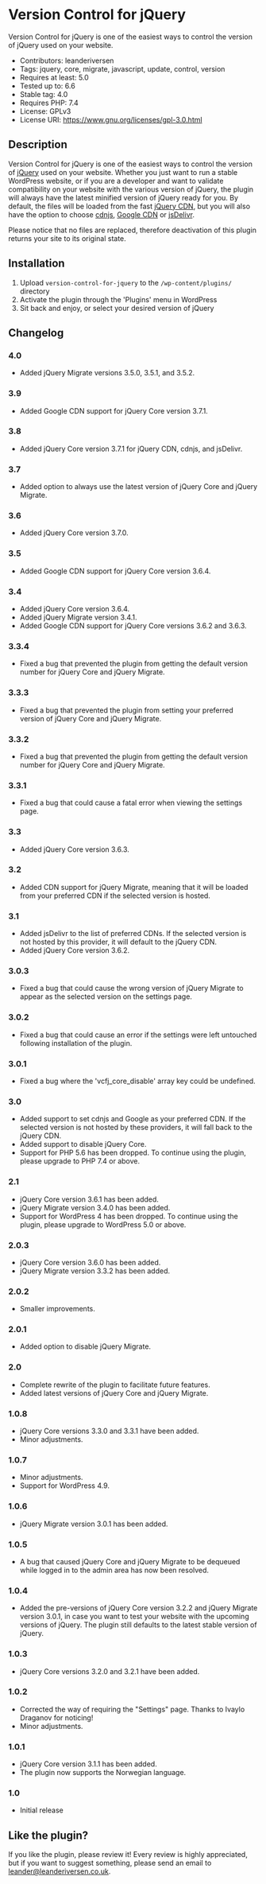 # Version Control for jQuery

Version Control for jQuery is one of the easiest ways to control the version of jQuery used on your website.

- Contributors: leanderiversen
- Tags: jquery, core, migrate, javascript, update, control, version
- Requires at least: 5.0
- Tested up to: 6.6
- Stable tag: 4.0
- Requires PHP: 7.4
- License: GPLv3
- License URI: https://www.gnu.org/licenses/gpl-3.0.html

## Description

Version Control for jQuery is one of the easiest ways to control the version of [jQuery](https://jquery.com/) used on your website. Whether you just want to run a stable WordPress website, or if you are a developer and want to validate compatibility on your website with the various version of jQuery, the plugin will always have the latest minified version of jQuery ready for you. By default, the files will be loaded from the fast [jQuery CDN](https://releases.jquery.com/), but you will also have the option to choose [cdnjs](https://cdnjs.com/), [Google CDN](https://developers.google.com/speed/libraries) or [jsDelivr](https://www.jsdelivr.com/).

Please notice that no files are replaced, therefore deactivation of this plugin returns your site to its original state.

## Installation

1. Upload `version-control-for-jquery` to the `/wp-content/plugins/` directory
2. Activate the plugin through the 'Plugins' menu in WordPress
3. Sit back and enjoy, or select your desired version of jQuery

## Changelog

### 4.0

- Added jQuery Migrate versions 3.5.0, 3.5.1, and 3.5.2.

### 3.9

- Added Google CDN support for jQuery Core version 3.7.1.

### 3.8

- Added jQuery Core version 3.7.1 for jQuery CDN, cdnjs, and jsDelivr.

### 3.7

- Added option to always use the latest version of jQuery Core and jQuery Migrate.

### 3.6

- Added jQuery Core version 3.7.0.

### 3.5

- Added Google CDN support for jQuery Core version 3.6.4.

### 3.4

- Added jQuery Core version 3.6.4.
- Added jQuery Migrate version 3.4.1.
- Added Google CDN support for jQuery Core versions 3.6.2 and 3.6.3.

### 3.3.4

- Fixed a bug that prevented the plugin from getting the default version number for jQuery Core and jQuery Migrate.

### 3.3.3

- Fixed a bug that prevented the plugin from setting your preferred version of jQuery Core and jQuery Migrate.

### 3.3.2

- Fixed a bug that prevented the plugin from getting the default version number for jQuery Core and jQuery Migrate.

### 3.3.1

- Fixed a bug that could cause a fatal error when viewing the settings page.

### 3.3

- Added jQuery Core version 3.6.3.

### 3.2

- Added CDN support for jQuery Migrate, meaning that it will be loaded from your preferred CDN if the selected version is hosted.

### 3.1

- Added jsDelivr to the list of preferred CDNs. If the selected version is not hosted by this provider, it will default to the jQuery CDN.
- Added jQuery Core version 3.6.2.

### 3.0.3

- Fixed a bug that could cause the wrong version of jQuery Migrate to appear as the selected version on the settings page.

### 3.0.2

- Fixed a bug that could cause an error if the settings were left untouched following installation of the plugin.

### 3.0.1

- Fixed a bug where the 'vcfj_core_disable' array key could be undefined.

### 3.0

- Added support to set cdnjs and Google as your preferred CDN. If the selected version is not hosted by these providers, it will fall back to the jQuery CDN.
- Added support to disable jQuery Core.
- Support for PHP 5.6 has been dropped. To continue using the plugin, please upgrade to PHP 7.4 or above.

### 2.1

- jQuery Core version 3.6.1 has been added.
- jQuery Migrate version 3.4.0 has been added.
- Support for WordPress 4 has been dropped. To continue using the plugin, please upgrade to WordPress 5.0 or above.

### 2.0.3

- jQuery Core version 3.6.0 has been added.
- jQuery Migrate version 3.3.2 has been added.

### 2.0.2

- Smaller improvements.

### 2.0.1

- Added option to disable jQuery Migrate.

### 2.0

- Complete rewrite of the plugin to facilitate future features.
- Added latest versions of jQuery Core and jQuery Migrate.

### 1.0.8

- jQuery Core versions 3.3.0 and 3.3.1 have been added.
- Minor adjustments.

### 1.0.7

- Minor adjustments.
- Support for WordPress 4.9.

### 1.0.6

- jQuery Migrate version 3.0.1 has been added.

### 1.0.5

- A bug that caused jQuery Core and jQuery Migrate to be dequeued while logged in to the admin area has now been resolved.

### 1.0.4

- Added the pre-versions of jQuery Core version 3.2.2 and jQuery Migrate version 3.0.1, in case you want to test your website with the upcoming versions of jQuery. The plugin still defaults to the latest stable version of jQuery.

### 1.0.3

- jQuery Core versions 3.2.0 and 3.2.1 have been added.

### 1.0.2

- Corrected the way of requiring the "Settings" page. Thanks to Ivaylo Draganov for noticing!
- Minor adjustments.

### 1.0.1

- jQuery Core version 3.1.1 has been added.
- The plugin now supports the Norwegian language.

### 1.0

- Initial release

## Like the plugin?

If you like the plugin, please review it! Every review is highly appreciated, but if you want to suggest something, please send an email to leander@leanderiversen.co.uk.
